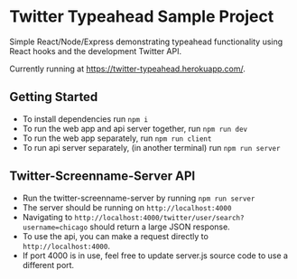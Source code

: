 # Twitter Typeahead Sample Project

Simple React/Node/Express demonstrating typeahead functionality using React hooks and the development Twitter API.

Currently running at <https://twitter-typeahead.herokuapp.com/>.

## Getting Started
- To install dependencies run `npm i`
- To run the web app and api server together, run `npm run dev`
- To run the web app separately, run `npm run client`
- To run api server separately, (in another terminal) run `npm run server`

## Twitter-Screenname-Server API
- Run the twitter-screenname-server by running `npm run server`
- The server should be running on `http://localhost:4000`
- Navigating to `http://localhost:4000/twitter/user/search?username=chicago` should return a large JSON response.
- To use the api, you can make a request directly to `http://localhost:4000`.
- If port 4000 is in use, feel free to update server.js source code to use a different port.

